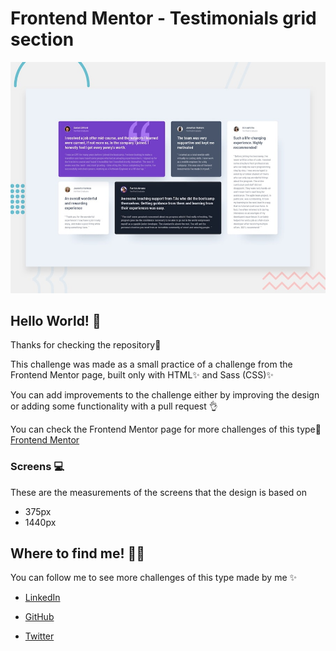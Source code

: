 # Frontend Mentor - Testimonials grid section

![Design preview for the Testimonials grid section coding challenge](./src/design/desktop-preview.jpg)

## Hello World! 👋

Thanks for checking the repository🌟

This challenge was made as a small practice of a challenge from the Frontend Mentor page, built only with HTML✨ and Sass (CSS)✨

You can add improvements to the challenge either by improving the design or adding some functionality with a pull request 👌

You can check the Frontend Mentor page for more challenges of this type🌟
[Frontend Mentor](https://www.frontendmentor.io)

### Screens 💻

These are the measurements of the screens that the design is based on
- 375px
- 1440px

## Where to find me! 👨‍💻

You can follow me to see more challenges of this type made by me ✨

- [LinkedIn](https://www.linkedin.com/in/luis-fernando-alvarez/)

- [GitHub](https://github.com/mrLuisFer)

- [Twitter](https://twitter.com/lolesuncrak)
